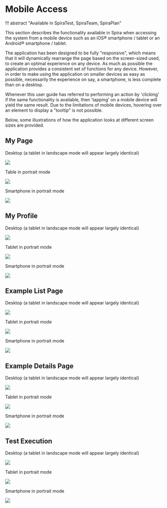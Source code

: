 # Mobile Access
!!! abstract "Available in SpiraTest, SpiraTeam, SpiraPlan"

This section describes the functionality available in Spira when accessing the system from a mobile device such as an iOS® smartphone / tablet or an Android® smartphone / tablet.

The application has been designed to be fully "responsive", which means that it will dynamically rearrange the page based on the screen-sized used, to create an optimal experience on any device. As much as possible the application provides a consistent set of functions for any device. However, in order to make using the application on smaller devices as easy as possible, necessarily the experience on say, a smartphone, is less complete than on a desktop.

Whenever this user guide has referred to performing an action by 'clicking' if the same functionality is available, then 'tapping' on a mobile device will yield the same result. Due to the limitations of mobile devices, hovering over an element to display a "tooltip" is not possible.

Below, some illustrations of how the application looks at different screen sizes are provided.

## My Page
Desktop (a tablet in landscape mode will appear largely identical)

![](img/Mobile_Access_431.png)

Table in portrait mode

![](img/Mobile_Access_432.png)

Smartphone in portrait mode

![](img/Mobile_Access_433.png)

## My Profile
Desktop (a tablet in landscape mode will appear largely identical)

![](img/Mobile_Access_434.png)

Tablet in portrait mode

![](img/Mobile_Access_435.png)

Smartphone in portrait mode

![](img/Mobile_Access_436.png)

## Example List Page
Desktop (a tablet in landscape mode will appear largely identical)

![](img/Mobile_Access_437.png)

Tablet in portrait mode

![](img/Mobile_Access_438.png)

Smartphone in portrait mode

![](img/Mobile_Access_439.png)

## Example Details Page
Desktop (a tablet in landscape mode will appear largely identical)

![](img/Mobile_Access_440.png)

Tablet in portrait mode

![](img/Mobile_Access_441.png)

Smartphone in portrait mode

![](img/Mobile_Access_442.png)

## Test Execution
Desktop (a tablet in landscape mode will appear largely identical)

![](img/Mobile_Access_443.png)

Tablet in portrait mode

![](img/Mobile_Access_444.png)

Smartphone in portrait mode

![](img/Mobile_Access_445.png)